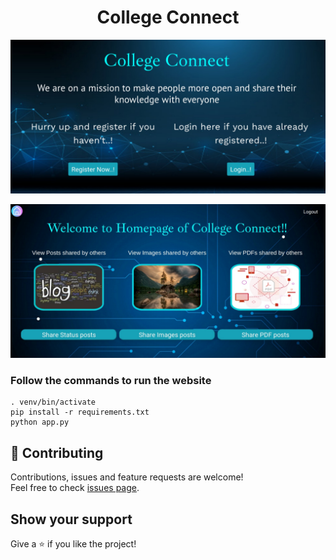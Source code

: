 <h1 align="center">College Connect</h1>

![Index](/static/images/github2.jpg)

![Home](/static/images/github1.jpg)

### Follow the commands to run the website

	. venv/bin/activate
	pip install -r requirements.txt
	python app.py

## 🤝 Contributing

Contributions, issues and feature requests are welcome!<br />Feel free to check [issues page](https://github.com/divyamagwl/CollegeConnect/issues).

 
## Show your support

Give a ⭐️ if you like the project!

